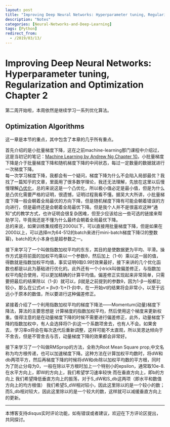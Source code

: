 ```yaml
---
layout: post
title: "Improving Deep Neural Networks: Hyperparameter tuning, Regularization and Optimization Chapter 2"
description: "Notes"
categories: [Neural-Networks-and-Deep-Learning]
tags: [Python]
redirect_from:
  - /2019/03/13/
---
```


# Improving Deep Neural Networks: Hyperparameter tuning, Regularization and Optimization Chapter 2  

第二周开始啦，本周依然是继续学习一系列优化算法。  

## Optimization Algorithms  

这一章是本节的重点，其中包含了本章的几乎所有重点。  

首先介绍的是小批量梯度下降，这在之前machine-learning那门课程中介绍过，这是当初记的笔记：[Machine Learning by Andrew Ng Chapter 10](http://justin-yu.me/blog/2019/02/08/Machine-Learning-by-Andrew-Ng-Chapter-10/)。小批量梯度下降是介于批量梯度下降和随机梯度下降的中间状态，每过一定数量的数据就进行一次梯度下降。  
每一次学习梯度下降，我都会有一个疑问，梯度下降为什么不会陷入局部最优？我找了一篇知乎的文章，里面用了很多数学理论，我还无法理解，先放在这里以后慢慢理解[凸优化](https://zhuanlan.zhihu.com/p/30486793)，总的来说这是一个凸优化，所以极小值必定是最小值，但是为什么是凸优化需要严格的证明，很遗憾，证明过程我看不懂。据吴大大所讲，小批量梯度下降一般会朝着全局最优的方向下降，但是随机梯度下降有可能会朝着错误的方向进行，但是最终还是会朝着全局最优下降。但是我个人并不是很喜欢这种“通知”式的教学方式，也许证明会很复杂困难，但至少应该给出一些可选的链接来帮助学习，毕竟我还是不懂为什么最终会朝着全局最优下降。  
总的来说，如果训练集规模在2000以下，可以直接用批量梯度下降，但是如果在2000以上，可以选择m为64-512的batch来进行mini-batch梯度下降(2的整数幂)，batch的大小本身也是超参数之一。  

接下来学习了一个叫做指数加权平均的东东，其目的是使数据更为平均、平滑。操作方式是将前面的加权平均乘以一个参数θ，然后加上（1-θ）乘以这一层的值，得数就是指数加权平均值，事实证明θ取0.9时效果最好，接下来讲的几个优化函数也都是以此为基础进行优化的。此外还有一个小trick叫做偏差修正，与指数加权平均配合使用，可以更加精确的计算平均值。偏差修正实现起来非常简单，只需要把最后的结果除以（1-β）就可以，β就是之前提到的参数θ，因为1-β一般都比较小，那么在公式vt = βv(t-1)+(1-β)中，在一开始vt的结果将会非常小，以至于远远小于原本的数值，所以要进行这种偏差修正。   

紧接着介绍了一个利用指数加权平均的梯度下降法——Momentum(动量)梯度下降法，算法的主要思想是 计算梯度的指数加权平均，然后使用这个梯度来更新权重。值得注意的是在动量梯度下降的时候不需要进行偏差修正，此外，动量梯度下降的指数加权中，有人会选择将(1-β)这一个系数项舍去，也有人不会。如果舍去，学习率α将会在每次迭代后重新调整，这样可能不太直观，所以吴恩达倾向于不舍去，但是不管舍去与否，动量梯度下降的效果都会非常好。  

接下来学习了一个叫做RMSprop的方法，全称为Root Mean Square prop,中文名称为均方根传递，也可以加速梯度下降。这种方法在计算加权平均数时，将dW和db两项平方，然后再梯度下降的时候将dW和db除以加权平均数的平方根，同时为了防止分母为0，一般在除以平方根时加上一个特别小的epsilon，通常取10e-8. 在水平方向上，即W的方向上，我们希望学习速率较快 而在垂直方向上，即b的方向上 我们希望降低垂直方向上的振荡，对于S_dW和S_db这两项（即水平和数值方向上的均方根值） 我们希望S_dW相对较小，因此这里除以的是一个较小的数；而S_db相对较大，因此这里除以的是一个较大的数，这样就可以减缓垂直方向上的更新。



---
本博客支持disqus实时评论功能，如有错误或者建议，欢迎在下方评论区提出，共同探讨。  
